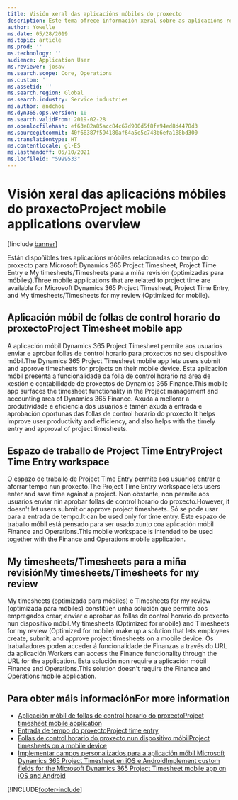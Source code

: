 ```yaml
---
title: Visión xeral das aplicacións móbiles do proxecto
description: Este tema ofrece información xeral sobre as aplicacións relacionadas co tempo do proxecto para Microsoft Dynamics 365 Project Timesheet, Project Time Entry e My timesheets/Timesheets dispoñibles nun dispositivo móbil.
author: Yowelle
ms.date: 05/28/2019
ms.topic: article
ms.prod: ''
ms.technology: ''
audience: Application User
ms.reviewer: josaw
ms.search.scope: Core, Operations
ms.custom: ''
ms.assetid: ''
ms.search.region: Global
ms.search.industry: Service industries
ms.author: andchoi
ms.dyn365.ops.version: 10
ms.search.validFrom: 2019-02-28
ms.openlocfilehash: ef63e82a85acc84c67d900d5f8fe94ed8d4478d3
ms.sourcegitcommit: 40f68387f594180af64a5e5c748b6efa188bd300
ms.translationtype: HT
ms.contentlocale: gl-ES
ms.lasthandoff: 05/10/2021
ms.locfileid: "5999533"
---
```

# <a name="project-mobile-applications-overview"></a><span data-ttu-id="7c3cb-103">Visión xeral das aplicacións móbiles do proxecto</span><span class="sxs-lookup"><span data-stu-id="7c3cb-103">Project mobile applications overview</span></span>

[!include [banner](../includes/banner.md)]

<span data-ttu-id="7c3cb-104">Están dispoñibles tres aplicacións móbiles relacionadas co tempo do proxecto para Microsoft Dynamics 365 Project Timesheet, Project Time Entry e My timesheets/Timesheets para a miña revisión (optimizadas para móbiles).</span><span class="sxs-lookup"><span data-stu-id="7c3cb-104">Three mobile applications that are related to project time are available for Microsoft Dynamics 365 Project Timesheet, Project Time Entry, and My timesheets/Timesheets for my review (Optimized for mobile).</span></span>

## <a name="project-timesheet-mobile-app"></a><span data-ttu-id="7c3cb-105">Aplicación móbil de follas de control horario do proxecto</span><span class="sxs-lookup"><span data-stu-id="7c3cb-105">Project Timesheet mobile app</span></span>

<span data-ttu-id="7c3cb-106">A aplicación móbil Dynamics 365 Project Timesheet permite aos usuarios enviar e aprobar follas de control horario para proxectos no seu dispositivo móbil.</span><span class="sxs-lookup"><span data-stu-id="7c3cb-106">The Dynamics 365 Project Timesheet mobile app lets users submit and approve timesheets for projects on their mobile device.</span></span> <span data-ttu-id="7c3cb-107">Esta aplicación móbil presenta a funcionalidade da folla de control horario na área de xestión e contabilidade de proxectos de Dynamics 365 Finance.</span><span class="sxs-lookup"><span data-stu-id="7c3cb-107">This mobile app surfaces the timesheet functionality in the Project management and accounting area of Dynamics 365 Finance.</span></span> <span data-ttu-id="7c3cb-108">Axuda a mellorar a produtividade e eficiencia dos usuarios e tamén axuda á entrada e aprobación oportunas das follas de control horario do proxecto.</span><span class="sxs-lookup"><span data-stu-id="7c3cb-108">It helps improve user productivity and efficiency, and also helps with the timely entry and approval of project timesheets.</span></span>

## <a name="project-time-entry-workspace"></a><span data-ttu-id="7c3cb-109">Espazo de traballo de Project Time Entry</span><span class="sxs-lookup"><span data-stu-id="7c3cb-109">Project Time Entry workspace</span></span>

<span data-ttu-id="7c3cb-110">O espazo de traballo de Project Time Entry permite aos usuarios entrar e aforrar tempo nun proxecto.</span><span class="sxs-lookup"><span data-stu-id="7c3cb-110">The Project Time Entry workspace lets users enter and save time against a project.</span></span> <span data-ttu-id="7c3cb-111">Non obstante, non permite aos usuarios enviar nin aprobar follas de control horario do proxecto.</span><span class="sxs-lookup"><span data-stu-id="7c3cb-111">However, it doesn't let users submit or approve project timesheets.</span></span> <span data-ttu-id="7c3cb-112">Só se pode usar para a entrada de tempo.</span><span class="sxs-lookup"><span data-stu-id="7c3cb-112">It can be used only for time entry.</span></span> <span data-ttu-id="7c3cb-113">Este espazo de traballo móbil está pensado para ser usado xunto coa aplicación móbil Finance and Operations.</span><span class="sxs-lookup"><span data-stu-id="7c3cb-113">This mobile workspace is intended to be used together with the Finance and Operations mobile application.</span></span>

## <a name="my-timesheetstimesheets-for-my-review"></a><span data-ttu-id="7c3cb-114">My timesheets/Timesheets para a miña revisión</span><span class="sxs-lookup"><span data-stu-id="7c3cb-114">My timesheets/Timesheets for my review</span></span>

<span data-ttu-id="7c3cb-115">My timesheets (optimizada para móbiles) e Timesheets for my review (optimizada para móbiles) constitúen unha solución que permite aos empregados crear, enviar e aprobar as follas de control horario do proxecto nun dispositivo móbil.</span><span class="sxs-lookup"><span data-stu-id="7c3cb-115">My timesheets (Optimized for mobile) and Timesheets for my review (Optimized for mobile) make up a solution that lets employees create, submit, and approve project timesheets on a mobile device.</span></span> <span data-ttu-id="7c3cb-116">Os traballadores poden acceder á funcionalidade de Finanzas a través do URL da aplicación.</span><span class="sxs-lookup"><span data-stu-id="7c3cb-116">Workers can access the Finance functionality through the URL for the application.</span></span> <span data-ttu-id="7c3cb-117">Esta solución non require a aplicación móbil Finance and Operations.</span><span class="sxs-lookup"><span data-stu-id="7c3cb-117">This solution doesn't require the Finance and Operations mobile application.</span></span>

## <a name="for-more-information"></a><span data-ttu-id="7c3cb-118">Para obter máis información</span><span class="sxs-lookup"><span data-stu-id="7c3cb-118">For more information</span></span>

- [<span data-ttu-id="7c3cb-119">Aplicación móbil de follas de control horario do proxecto</span><span class="sxs-lookup"><span data-stu-id="7c3cb-119">Project timesheet mobile application</span></span>](project-timesheet.md)
- [<span data-ttu-id="7c3cb-120">Entrada de tempo do proxecto</span><span class="sxs-lookup"><span data-stu-id="7c3cb-120">Project time entry</span></span>]( project-time-entry-mobile-workspace.md)
- [<span data-ttu-id="7c3cb-121">Follas de control horario do proxecto nun dispositivo móbil</span><span class="sxs-lookup"><span data-stu-id="7c3cb-121">Project timesheets on a mobile device</span></span>](Mobile-timesheets.md)
- [<span data-ttu-id="7c3cb-122">Implementar campos personalizados para a aplicación móbil Microsoft Dynamics 365 Project Timesheet en iOS e Android</span><span class="sxs-lookup"><span data-stu-id="7c3cb-122">Implement custom fields for the Microsoft Dynamics 365 Project Timesheet mobile app on iOS and Android</span></span>](custom-fields-mobile.md)


[!INCLUDE[footer-include](../includes/footer-banner.md)]